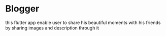 # Blogger
this flutter app enable user to share his beautiful moments with his friends by sharing images and description through it 
